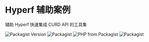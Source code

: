 # Hyperf 辅助案例

辅助 Hyperf 快速集成 CURD API 的工具集

![Packagist Version](https://img.shields.io/packagist/v/kain/hyperf-curd.svg?style=flat-square)
![Packagist](https://img.shields.io/packagist/dt/kain/hyperf-curd.svg?color=blue&style=flat-square)
![PHP from Packagist](https://img.shields.io/packagist/php-v/kain/hyperf-curd.svg?color=blue&style=flat-square)
![Packagist](https://img.shields.io/packagist/l/kain/hyperf-curd.svg?color=blue&style=flat-square)
